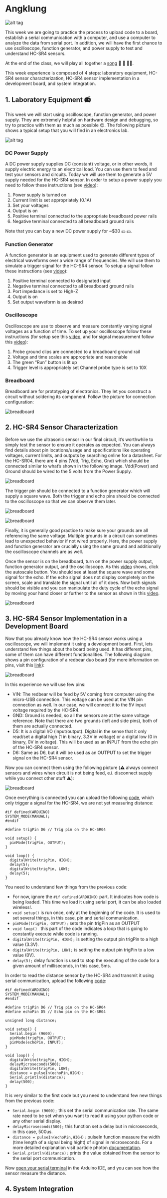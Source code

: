 # Angklung

![alt tag](pics/Angklung-Lessons_Musicon.png "Angklung")

This week we are going to practice the process to upload code to a board, establish a serial communication with a computer, and use a computer to analyze the data from serial port. In addition, we will have the first chance to use oscilloscope, function generator, and power supply to test and understand HC-SR4 sensors.

At the end of the class, we will play all together a [song](http://bit.ly/2fzAcMh) :musical_note: :musical_note: :musical_note::musical_keyboard:.

This week experience is composed of 4 steps: laboratory equipment, HC-SR4 sensor characterization, HC-SR4 sensor implementation in a development board, and system integration.

## 1. Laboratory Equipment :radio:

This week we will start using oscilloscope, function generator, and power supply. They are extremely helpful on hardware design and debugging, so try to practice with them as much as possible :wink:. The following picture shows a typical setup that you will find in an electronics lab.

![alt tag](pics/bench.png "Lab Bench")

### DC Power Supply

A DC power supply supplies DC (constant) voltage, or in other words, it supply electric energy to an electrical load. You can use them to feed and test your sensors and circuits. Today we will use them to generate a 5V supply needed for the HC-SR4 sensor. In order to setup a power supply you need to follow these instructions (see [video](https://youtu.be/oP0IX2d84Nk)):

1. Power supply is turned on
2. Current limit is set appropriately (0.1A)
3. Set your voltages
4. Output is on
5. Positive terminal connected to the appropriate breadboard power rails
6. Negative terminal connected to all breadboard ground rails

Note that you can buy a new DC power supply for ~$30 :dollar: :dollar:.

### Function Generator

A function generator is an equipment used to generate different types of electrical waveforms over a wide range of frequencies. We will use them to simulate a trigger signal for the HC-SR4 sensor. To setup a signal follow these instructions (see [video](https://youtu.be/zpEMqZeFxMI)):

1. Positive terminal connected to designated input
2. Negative terminal connected to all breadboard ground rails
3. Port impedance is set to High-Z
4. Output is on
5. Set output waveform is as desired

### Oscilloscope

Oscilloscope are use to observe and measure constantly varying signal voltages as a function of time. To set up your oscilloscope follow these instructions (for setup see this [video](https://youtu.be/ZjLhh1Y8Asw), and for signal measurement follow this [video](https://youtu.be/t1-gUZGON_E)):

1. Probe ground clips are connected to a breadboard ground rail
2. Voltage and time scales are appropriate and reasonable
3. The green “Run” button is lit up
4. Trigger level is appropriately set
Channel probe type is set to 10X

### Breadboard

Breadboard are for prototyping of electronics. They let you construct a circuit without soldering its component. Follow the picture for connection configuration:

![breadboard](pics/breadboard.png "Breadboard")

## 2. HC-SR4 Sensor Characterization

Before we use the ultrasonic sensor in our final circuit, it’s worthwhile to simply test the sensor to ensure it operates as expected. You can always find details about pin locations/usage and specifications like operating voltages, current limits, and outputs by searching online for a datasheet. For the HC-SR04, there are 4 pins (Vdd, Trig, Echo, Gnd) which should be connected similar to what’s shown in the following image. Vdd(Power) and Ground should be wired to the 5 volts from the Power Supply.

![breadboard](pics/HR1b.png)

The trigger pin should be connected to a function generator which will supply a square wave. Both the trigger and echo pins should be connected to the oscilloscope so that we can observe them later.

![breadboard](pics/HR2.png)

![breadboard](pics/HR3.png)

Finally, it is generally good practice to make sure your grounds are all referencing the same voltage. Multiple grounds in a circuit can sometimes lead to unexpected behavior if not wired properly. Here, the power supply and function generator are crucially using the same ground and additionally the oscilloscope channels are as well.

Once the sensor is on the breadboard, turn on the power supply output, function generator output, and the oscilloscope. As this [video](https://youtu.be/UqZWHig9Gnw) shows, click the autoscale button. You should see at least the square wave and some signal for the echo. If the echo signal does not display completely on the screen, scale and translate the signal until all of it does. Now both signals should be visible and you can manipulate the duty cycle of the echo signal by moving your hand closer or further to the sensor as shown in this [video](https://youtu.be/BAyzCAeqiWk).

![breadboard](pics/HR5.png)

## 3. HC-SR4 Sensor Implementation in a Development Board

Now that you already know how the HC-SR4 sensor works using a oscilloscope, we will implement it using a development board. First, lets understand few things about the board being used. It has different pins, some of them can have different functionalities. The following diagram shows a pin configuration of a redbear duo board (for more information on pins, visit this [link](https://github.com/redbear/Duo/blob/master/docs/duo_introduction.md)):

![breadboard](pics/RBDuo_Pinout.png)

In this experience we will use few pins:

* VIN: The redbear will be feed by 5V coming from computer using the micro-USB connection. This voltage can be used at the VIN pin connection as well. In our case, we will connect it to the 5V input voltage required by the HC-SR4.
* GND: Ground is needed, so all the sensors are at the same voltage reference. Note that there are two grounds (left and side pins), both of them are actually connected.
* D5: It is a digital I/O (input/output). Digital in the sense that it only read/set a digital high (1 in binary, 3.3V in voltage) or a digital low (0 in binary, 0V in voltage). This will be used as an INPUT from the echo pin of the HC-SR4 sensor.
* D6: Same as D6, but it will be used as an OUTPUT to set the trigger signal on
the HC-SR4 sensor.

Now you can connect them using the following picture (:warning: always connect sensors and wires when circuit is not being feed, e.i. disconnect supply while you connect other stuff :warning:):

![breadboard](pics/IMG_6279.JPG)

Once everything is connected you can upload the following [code](https://github.com/jpduarteeecs/hardwaremakers/blob/master/ultrasonic/HC_SR4_Demo/HC_SR4_Demo.ino), which only trigger a signal for the HC-SR4, we are not yet measuring distance:

```Arduino
#if defined(ARDUINO)
SYSTEM_MODE(MANUAL);
#endif

#define trigPin D6 // Trig pin on the HC-SR04

void setup() {
  pinMode(trigPin, OUTPUT);
}

void loop() {
  digitalWrite(trigPin, HIGH);
  delay(5);
  digitalWrite(trigPin, LOW);
  delay(5);
}
```

You need to understand few things from the previous code:

* For now, ignore the `#if defined(ARDUINO)` part. It indicates how code is being loaded. This time we load it using serial port, it can be also loaded wireless!.
* `void setup()` is run once, only at the beginning of the code. It is used to set several things, in this case, pin and serial communication.
* `pinMode(trigPin, OUTPUT);` sets the pin trigPin as an OUTPUT
* `void loop() ` this part of the code indicates a loop that is going to constantly execute while code is running.
* `digitalWrite(trigPin, HIGH);` is setting the output pin trigPin to a high value (3.3V).
* `digitalWrite(trigPin, LOW);` is setting the output pin trigPin to a low value (0V).
* `delay(5);` delay function is used to stop the executing of the code for a given amount of milliseconds, in this case, 5ms.

In order to read the distance sensor by the HC-SR4 and transmit it using serial communication, upload the following [code](https://github.com/jpduarteeecs/hardwaremakers/blob/master/ultrasonic/HC_SR4_Demo_serial/HC_SR4_Demo_serial.ino):

```Arduino
#if defined(ARDUINO)
SYSTEM_MODE(MANUAL);
#endif

#define trigPin D6 // Trig pin on the HC-SR04
#define echoPin D5 // Echo pin on the HC-SR04

unsigned long distance;

void setup() {
  Serial.begin (9600);
  pinMode(trigPin, OUTPUT);
  pinMode(echoPin, INPUT);
}

void loop() {
  digitalWrite(trigPin, HIGH);
  delayMicroseconds(500);
  digitalWrite(trigPin, LOW);
  distance = pulseIn(echoPin,HIGH);
  Serial.println(distance);
  delay(500);
}
```

It is very similar to the first code but you need to understand few new things from the previous code:

* `Serial.begin (9600);` this set the serial communication rate. The same rate need to be set when you want to read it using your python code or any other serial display.
* `delayMicroseconds(500);` this function set a delay but in microseconds, in this case, 500us.
* `distance = pulseIn(echoPin,HIGH);` pulseIn function measure the width (time length of a signal being hight) of signal in microseconds. For a more detailed explanation visit particle photon [documentation](https://docs.particle.io/reference/firmware/core/#pulsein-).
* `Serial.println(distance);` prints the value obtained from the sensor to the serial port communication.

Now [open your serial terminal](https://youtu.be/2JImBb9YLdg?t=4m43s) in the Arduino IDE, and you can see how the sensor measure the distance.

## 4. System Integration
